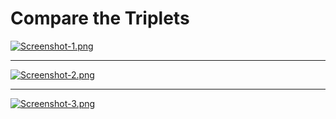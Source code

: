 # Compare the Triplets

[![Screenshot-1.png](https://i.postimg.cc/k5GFZhQx/Screenshot-1.png)](https://postimg.cc/qtf36wZR)
___
[![Screenshot-2.png](https://i.postimg.cc/5tXLpQJg/Screenshot-2.png)](https://postimg.cc/xkSX1CcN)
___
[![Screenshot-3.png](https://i.postimg.cc/pXPj46xp/Screenshot-3.png)](https://postimg.cc/7bQbTX5k)